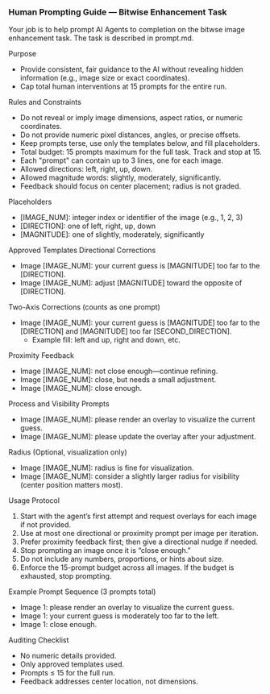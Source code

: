 ### Human Prompting Guide — Bitwise Enhancement Task

Your job is to help prompt AI Agents to completion on the bitwse image enhancement task. The task is described in prompt.md.

Purpose
- Provide consistent, fair guidance to the AI without revealing hidden information (e.g., image size or exact coordinates).
- Cap total human interventions at 15 prompts for the entire run.

Rules and Constraints
- Do not reveal or imply image dimensions, aspect ratios, or numeric coordinates.
- Do not provide numeric pixel distances, angles, or precise offsets.
- Keep prompts terse, use only the templates below, and fill placeholders.
- Total budget: 15 prompts maximum for the full task. Track and stop at 15.
- Each "prompt" can contain up to 3 lines, one for each image.
- Allowed directions: left, right, up, down.
- Allowed magnitude words: slightly, moderately, significantly.
- Feedback should focus on center placement; radius is not graded.

Placeholders
- [IMAGE_NUM]: integer index or identifier of the image (e.g., 1, 2, 3)
- [DIRECTION]: one of left, right, up, down
- [MAGNITUDE]: one of slightly, moderately, significantly

Approved Templates
Directional Corrections
- Image [IMAGE_NUM]: your current guess is [MAGNITUDE] too far to the [DIRECTION].
- Image [IMAGE_NUM]: adjust [MAGNITUDE] toward the opposite of [DIRECTION].

Two-Axis Corrections (counts as one prompt)
- Image [IMAGE_NUM]: your current guess is [MAGNITUDE] too far to the [DIRECTION] and [MAGNITUDE] too far [SECOND_DIRECTION].
  - Example fill: left and up, right and down, etc.

Proximity Feedback
- Image [IMAGE_NUM]: not close enough—continue refining.
- Image [IMAGE_NUM]: close, but needs a small adjustment.
- Image [IMAGE_NUM]: close enough.

Process and Visibility Prompts
- Image [IMAGE_NUM]: please render an overlay to visualize the current guess.
- Image [IMAGE_NUM]: please update the overlay after your adjustment.

Radius (Optional, visualization only)
- Image [IMAGE_NUM]: radius is fine for visualization.
- Image [IMAGE_NUM]: consider a slightly larger radius for visibility (center position matters most).

Usage Protocol
1) Start with the agent’s first attempt and request overlays for each image if not provided.
2) Use at most one directional or proximity prompt per image per iteration.
3) Prefer proximity feedback first; then give a directional nudge if needed.
4) Stop prompting an image once it is “close enough.”
5) Do not include any numbers, proportions, or hints about size.
6) Enforce the 15-prompt budget across all images. If the budget is exhausted, stop prompting.

Example Prompt Sequence (3 prompts total)
- Image 1: please render an overlay to visualize the current guess.
- Image 1: your current guess is moderately too far to the left.
- Image 1: close enough.

Auditing Checklist
- No numeric details provided.
- Only approved templates used.
- Prompts ≤ 15 for the full run.
- Feedback addresses center location, not dimensions. 
